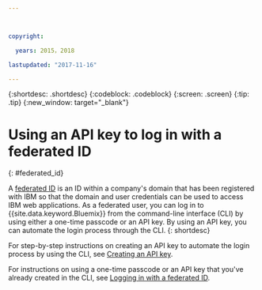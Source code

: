 ```yaml
---



copyright:

  years: 2015，2018

lastupdated: "2017-11-16"

---
```


{:shortdesc: .shortdesc}
{:codeblock: .codeblock}
{:screen: .screen}
{:tip: .tip}
{:new_window: target="_blank"}

# Using an API key to log in with a federated ID
{: #federated_id}


A [federated ID](/docs/admin/adminpublic.html#federatedid) is an ID within a company's domain that has been registered with IBM so that the domain and user credentials can be used to access IBM web applications. As a federated user, you can log in to {{site.data.keyword.Bluemix}} from the command-line interface (CLI) by using either a one-time passcode or an API key. By using an API key, you can automate the login process through the CLI.
{: shortdesc}

For step-by-step instructions on creating an API key to automate the login process by using the CLI, see [Creating an API key](/docs/iam/userid_keys.html#creating-an-api-key).

For instructions on using a one-time passcode or an API key that you've already created in the CLI, see [Logging in with a federated ID](/docs/cli/login_federated_id.html#federated_id).
